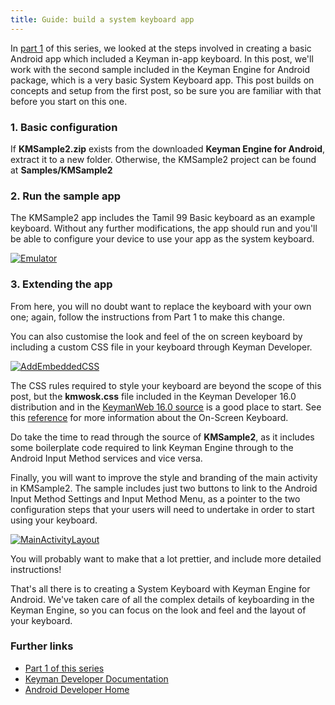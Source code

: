 ```yaml
---
title: Guide: build a system keyboard app
---
```


In [part 1](../in-app/) of this series, we looked at the steps involved
in creating a basic Android app which included a Keyman in-app keyboard.
In this post, we'll work with the second sample included in the Keyman
Engine for Android package, which is a very basic System Keyboard app.
This post builds on concepts and setup from the first post, so be sure
you are familiar with that before you start on this one.

### 1. Basic configuration

If **KMSample2.zip** exists from the downloaded **Keyman Engine for
Android**, extract it to a new folder. Otherwise, the KMSample2 project
can be found at **Samples/KMSample2**

### 2. Run the sample app

The KMSample2 app includes the Tamil 99 Basic keyboard as an example
keyboard. Without any further modifications, the app should run and
you'll be able to configure your device to use your app as the system
keyboard.

[<img src="/cdn/dev/img/engine/android/14.0/guides/system-keyboard/emulator-800wi.png" title="Emulator" alt="Emulator">](/cdn/dev/img/engine/android/14.0/guides/system-keyboard/emulator-800wi.png)

### 3. Extending the app

From here, you will no doubt want to replace the keyboard with your own
one; again, follow the instructions from Part 1 to make this change.

You can also customise the look and feel of the on screen keyboard by
including a custom CSS file in your keyboard through Keyman Developer.

[<img src="/cdn/dev/img/engine/android/10.0/guides/system-keyboard/add-embedded-css.png" title="AddEmbeddedCSS" alt="AddEmbeddedCSS">](/cdn/dev/img/engine/android/10.0/guides/system-keyboard/add-embedded-css.png)

The CSS rules required to style your keyboard are beyond the scope of
this post, but the **kmwosk.css** file included in the Keyman Developer
16.0 distribution and in the [KeymanWeb 16.0
source](https://github.com/keymanapp/keyman/blob/master/web/source/resources/osk/kmwosk.css) is
a good place to start. See this
[reference](/developer/engine/web/15.0/reference/osk/classes) for more
information about the On-Screen Keyboard.

Do take the time to read through the source of **KMSample2**, as it
includes some boilerplate code required to link Keyman Engine through to
the Android Input Method services and vice versa.

Finally, you will want to improve the style and branding of the main
activity in KMSample2. The sample includes just two buttons to link to
the Android Input Method Settings and Input Method Menu, as a pointer to
the two configuration steps that your users will need to undertake in
order to start using your keyboard.

[<img src="/cdn/dev/img/engine/android/14.0/guides/system-keyboard/main-activity-layout-800wi.png" title="MainActivityLayout" alt="MainActivityLayout">](/cdn/dev/img/engine/android/14.0/guides/system-keyboard/main-activity-layout-800wi.png)

You will probably want to make that a lot prettier, and include more
detailed instructions!

That's all there is to creating a System Keyboard with Keyman Engine for
Android. We've taken care of all the complex details of keyboarding in
the Keyman Engine, so you can focus on the look and feel and the layout
of your keyboard.

### Further links

-   [Part 1 of this series](../in-app/)
-   [Keyman Developer Documentation](/developer/16.0/)
-   [Android Developer Home](http://developer.android.com/index.html)
